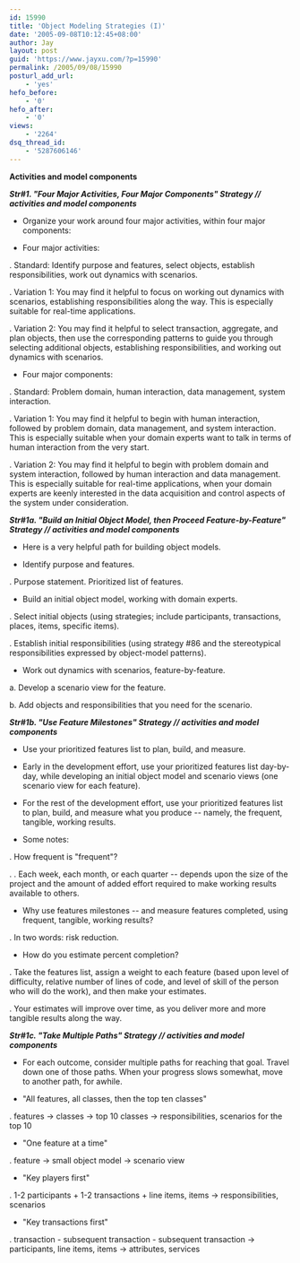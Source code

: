 ```yaml
---
id: 15990
title: 'Object Modeling Strategies (I)'
date: '2005-09-08T10:12:45+08:00'
author: Jay
layout: post
guid: 'https://www.jayxu.com/?p=15990'
permalink: /2005/09/08/15990
posturl_add_url:
    - 'yes'
hefo_before:
    - '0'
hefo_after:
    - '0'
views:
    - '2264'
dsq_thread_id:
    - '5287606146'
---
```


<strong>Activities and model components</strong>

<i><strong>Str#1. "Four Major Activities, Four Major Components" Strategy // activities and model components</strong></i>

- Organize your work around four major activities, within four major components:

- Four major activities:

. Standard: Identify purpose and features, select objects, establish responsibilities, work out dynamics with scenarios.

. Variation 1: You may find it helpful to focus on working out dynamics with scenarios, establishing responsibilities along the way. This is especially suitable for real-time applications.

. Variation 2: You may find it helpful to select transaction, aggregate, and plan objects, then use the corresponding patterns to guide you through selecting additional objects, establishing responsibilities, and working out dynamics with scenarios.

- Four major components:

. Standard: Problem domain, human interaction, data management, system interaction.

. Variation 1: You may find it helpful to begin with human interaction, followed by problem domain, data management, and system interaction. This is especially suitable when your domain experts want to talk in terms of human interaction from the very start.

. Variation 2: You may find it helpful to begin with problem domain and system interaction, followed by human interaction and data management. This is especially suitable for real-time applications, when your domain experts are keenly interested in the data acquisition and control aspects of the system under consideration.

<i>
<strong>Str#1a. "Build an Initial Object Model, then Proceed Feature-by-Feature" Strategy // activities and model components</strong></i>

- Here is a very helpful path for building object models.

- Identify purpose and features.

. Purpose statement. Prioritized list of features.

- Build an initial object model, working with domain experts.

. Select initial objects (using strategies; include participants, transactions, places, items, specific items).

. Establish initial responsibilities (using strategy #86 and the stereotypical responsibilities expressed by object-model patterns).

- Work out dynamics with scenarios, feature-by-feature.

a. Develop a scenario view for the feature.

b. Add objects and responsibilities that you need for the scenario.

<i>
<strong>Str#1b. "Use Feature Milestones" Strategy // activities and model components</strong></i>

- Use your prioritized features list to plan, build, and measure.

- Early in the development effort, use your prioritized features list day-by-day, while developing an initial object model and scenario views (one scenario view for each feature).

- For the rest of the development effort, use your prioritized features list to plan, build, and measure what you produce -- namely, the frequent, tangible, working results.

- Some notes:

. How frequent is "frequent"?

. . Each week, each month, or each quarter -- depends upon the size of the project and the amount of added effort required to make working results available to others.

- Why use features milestones -- and measure features completed, using frequent, tangible, working results?

. In two words: risk reduction.

- How do you estimate percent completion?

. Take the features list, assign a weight to each feature (based upon level of difficulty, relative number of lines of code, and level of skill of the person who will do the work), and then make your estimates.

. Your estimates will improve over time, as you deliver more and more tangible results along the way.

<i>
<strong>Str#1c. "Take Multiple Paths" Strategy // activities and model components</strong></i>

- For each outcome, consider multiple paths for reaching that goal. Travel down one of those paths. When your progress slows somewhat, move to another path, for awhile.

- "All features, all classes, then the top ten classes"

. features -&gt; classes -&gt; top 10 classes -&gt; responsibilities, scenarios for the top 10

- "One feature at a time"

. feature -&gt; small object model -&gt; scenario view

- "Key players first"

. 1-2 participants + 1-2 transactions + line items, items -&gt; responsibilities, scenarios

- "Key transactions first"

. transaction - subsequent transaction - subsequent transaction -&gt; participants, line items, items -&gt; attributes, services